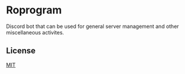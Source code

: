 # Roprogram
Discord bot that can be used for general server management and other miscellaneous activites.

## License
[MIT](https://github.com/loganlennox/roprogram/blob/master/LICENSE)
